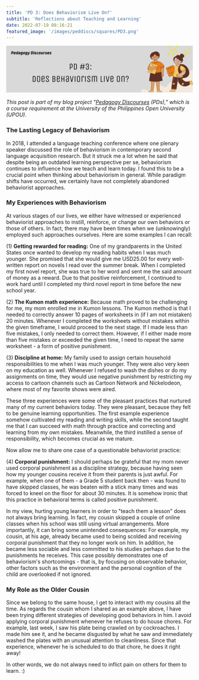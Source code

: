 ```yaml
---
title: 'PD 3: Does Behaviorism Live On?'
subtitle: 'Reflections about Teaching and Learning'
date: 2022-07-19 08:16:21
featured_image: '/images/peddiscs/squares/PD3.png'
---
```


![](/images/peddiscs/banners/PD3.png)

*This post is part of my blog project "[Pedagogy Discourses](https://www.pedagogydiscs.wordpress.com) (PDs)," which is a course requirement at the University of the Philippines Open University (UPOU).*

### The Lasting Legacy of Behaviorism

In 2018, I attended a language teaching conference where one plenary speaker discussed the role of behaviorism in contemporary second language acquisition research. But it struck me a lot when he said that despite being an outdated learning perspective per se, behaviorism continues to influence how we teach and learn today. I found this to be a crucial point when thinking about behaviorism in general. While paradigm shifts have occurred, we certainly have not completely abandoned behaviorist approaches.

### My Experiences with Behaviorism

At various stages of our lives, we either have witnessed or experienced behaviorist approaches to instill, reinforce, or change our own behaviors or those of others. In fact, there may have been times when we (unknowingly) employed such approaches ourselves. Here are some examples I can recall: 

(1) **Getting rewarded for reading:** One of my grandparents in the United States once wanted to develop my reading habits when I was much younger. She promised that she would give me USD25.00 for every well-written report on novels I read over the summer break. When I completed my first novel report, she was true to her word and sent me the said amount of money as a reward. Due to that positive reinforcement, I continued to work hard until I completed my third novel report in time before the new school year. 

(2) **The Kumon math experience:** Because math proved to be challenging for me, my mom enrolled me in Kumon lessons. The Kumon method is that I needed to correctly answer 10 pages of worksheets in (if I am not mistaken) 20 minutes. Whenever I completed the worksheets without mistakes within the given timeframe, I would proceed to the next stage. If I made less than five mistakes, I only needed to correct them. However, if I either made more than five mistakes or exceeded the given time, I need to repeat the same worksheet - a form of positive punishment. 

(3) **Discipline at home:** My family used to assign certain household responsibilities to me when I was much younger. They were also very keen on my education as well. Whenever I refused to wash the dishes or do my assignments on time, they would use negative punishment by restricting my access to cartoon channels such as Cartoon Network and Nickelodeon, where most of my favorite shows were aired. 

These three experiences were some of the pleasant practices that nurtured many of my current behaviors today. They were pleasant, because they felt to be genuine learning opportunities. The first example experience somehow cultivated my reading and writing skills, while the second taught me that I can succeed with math through practice and correcting and learning from my own mistakes. Meanwhile, the third instilled a sense of responsibility, which becomes crucial as we mature. 

Now allow me to share one case of a questionable behaviorist practice:

(4) **Corporal punishment:** I should perhaps be grateful that my mom never used corporal punishment as a discipline strategy, because having seen how my younger cousins receive it from their parents is just awful. For example, when one of them - a Grade 5 student back then - was found to have skipped classes, he was beaten with a stick many times and was forced to kneel on the floor for about 30 minutes. It is somehow ironic that this practice in behavioral terms is called positive punishment. 

In my view, hurting young learners in order to "teach them a lesson" does not always bring learning. In fact, my cousin skipped a couple of online classes when his school was still using virtual arrangements. More importantly, it can bring some unintended consequences: For example, my cousin, at his age, already became used to being scolded and receiving corporal punishment that they no longer work on him. In addition, he became less sociable and less committed to his studies perhaps due to the punishments he receives. This case possibly demonstrates one of behaviorism's shortcomings - that is, by focusing on observable behavior, other factors such as the environment and the personal cognition of the child are overlooked if not ignored.

### My Role as the Older Cousin

Since we belong to the same house, I get to interact with my cousins all the time. As regards the cousin whom I shared as an example above, I have been trying different strategies of developing good behaviors in him. I avoid applying corporal punishment whenever he refuses to do house chores. For example, last week, I saw his plate being crawled on by cockroaches. I made him see it, and he became disgusted by what he saw and immediately washed the plates with an unusual attention to cleanliness. Since that experience, whenever he is scheduled to do that chore, he does it right away! 

In other words, we do not always need to inflict pain on others for them to learn. :)